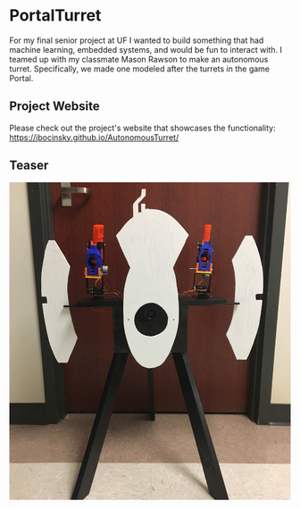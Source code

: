 # PortalTurret
For my final senior project at UF I wanted to build something that had machine learning, embedded systems, and would be fun to interact with. I teamed up with my classmate Mason Rawson to make an autonomous turret. Specifically, we made one modeled after the turrets in the game Portal.


## Project Website

Please check out the project's website that showcases the functionality:
https://jbocinsky.github.io/AutonomousTurret/


## Teaser

![alt text](./AutonomosTurretActual.JPG)
